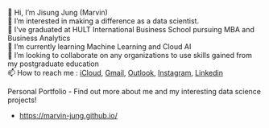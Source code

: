👋 Hi, I’m Jisung Jung (Marvin) <br>
👀 I’m interested in making a difference as a data scientist. <br>
🏫 I've graduated at HULT International Business School pursuing MBA and Business Analytics <br>
🌱 I’m currently learning Machine Learning and Cloud AI <br>
💞️ I’m looking to collaborate on any organizations to use skills gained from my postgraduate education <br>
📫 How to reach me : [iCloud](mailto:jisung.jung@me.com), [Gmail](mailto:withsee@gmail.com), [Outlook](mailto:jjung2019@student.hult.edu), [Instagram](https://www.instagram.com/annagale), [Linkedin](https://www.linkedin.com/in/mrvn-jung) <br>

Personal Portfolio - Find out more about me and my interesting data science projects!
- https://marvin-jung.github.io/
